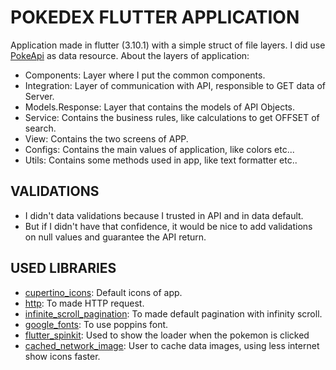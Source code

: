 # POKEDEX FLUTTER APPLICATION

Application made in flutter (3.10.1) with a simple struct of file layers. I did use [PokeApi](https://pokeapi.co/) as data resource.
About the layers of application: 
- Components: Layer where I put the common components.
- Integration: Layer of communication with API, responsible to GET data of Server.
- Models.Response: Layer that contains the models of API Objects.
- Service: Contains the business rules, like calculations to get OFFSET of search.
- View: Contains the two screens of APP.
- Configs: Contains the main values of application, like colors etc...
- Utils: Contains some methods used in app, like text formatter etc..

## VALIDATIONS
- I didn't data validations because I trusted in API and in data default.
- But if I didn't have that confidence, it would be nice to add validations on null values and guarantee the API return.


## USED LIBRARIES
- [cupertino_icons](https://pub.dev/packages/cupertino_icons): Default icons of app.
- [http](https://pub.dev/packages/http): To made HTTP request.
- [infinite_scroll_pagination](https://pub.dev/packages/infinite_scroll_pagination): To made default pagination with infinity scroll. 
- [google_fonts](https://pub.dev/packages/google_fonts): To use poppins font.
- [flutter_spinkit](https://pub.dev/packages/flutter_spinkit): Used to show the loader when the pokemon is clicked
- [cached_network_image](https://pub.dev/packages/cached_network_image): User to cache data images, using less internet show icons faster.